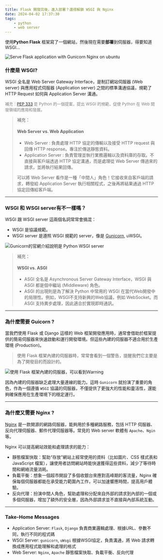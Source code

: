 ```yaml
---
title: Flask 開發完後，進入部署？還得解鎖 WSGI 與 Nginx
date: 2024-04-02 17:37:30
tags: 
    - python
    - web server
---
```


使用**Python Flask** 框架寫了一個網站，然後現在需要**部署**到伺服器，得要知道WSGI...

<!-- more -->

![Serve Flask application with Gunicorn Nginx on ubuntu](https://i.imgur.com/jKI0eSF.png)

### 什麼是 WSGI?

WSGI 全名是 Web Server Gateway Interface，是制訂網站伺服器 (Web server) 與應用程式伺服器 (Application server) 之間的標準溝通協議，規範了 HTTP Request 如何與 Application Server 溝通。

<font size=2.5px color=#808080> 補充：[PEP 333](https://peps.python.org/pep-0333/) 是 Python 的一個提案，提出 WSGI 的規範，促使 Python 在 Web 開發領域的應用和發展。</font>

> 補充：
>
> #### Web Server vs. Web Application
>
> - Web Server : 負責處理 HTTP 協定的傳輸以及接受 HTTP request 與回傳 HTTP response。專注於傳送靜態資料。
> - Application Server : 負責管理並執行業務邏輯以及資料庫的存取。不直接與客戶端透過 HTTP 協定溝通，而是處理從 Web Server 傳過來的請求，並將執行結果回傳。
>
> 可以將 Web Server 看作是一種「中間人」角色！它接收來自客戶端的請求，轉發給 Application Server 執行相關程式，之後再將結果通過 HTTP 協定回傳給客戶端。


<hr>

###  WSGI 和 WSGI server有不一樣嗎？

WSGI 跟 WSGI server 這兩個名詞常常會搞混：
- WSGI 是協議規範。
- WSGI server 是遵照 WSGI 規範的 server，像是 [Gunicorn](https://gunicorn.org/), uWSGI。

![Gunicorn的官網介紹說明是 Python WSGI server](https://r2.easyimg.io/bh8mgaun3/截圖_2024-04-02_下午6.36.23.png)

> 補充：
> ####  WSGI vs. ASGI 
> - ASGI 全名是 Asynchronous Server Gateway Interface，WSGI 與 ASGI 都是個中繼站 (Middleware) 角色。
> - ASGI 的出現則是為了解決 Python 中常用的 WSGI 在當代Web開發中的局限性。例如，WSGI不支持新興的Web協議，例如 WebSocket。而ASGI 支持異步處理，因此適合於實現即時通訊。

<hr>

### 為什麼需要 Guicorn ?

當我們使用 Flask 或 Django 這樣的 Web 框架開發應用時，通常會借助於框架提供的簡易伺服器來快速啟動和運行開發環境。但這些內建的伺服器不適合用於生產環境 (Production)。
> 使用 Flask 框架內建的伺服器時，常常會看到一個警告，提醒我們它主要是為了開發目的而設計的。

![使用 Flask 框架內建的伺服器，可以看到Ｗarning](https://r2.easyimg.io/fyrunws04/development_server.png)

因為內建的伺服器缺乏處理大量連線的能力。這時 `Gunicorn` 就扮演了重要的角色，作為一個遵循 `WSGI` 協議的伺服器，不僅提供了更強大的性能和靈活性，還能夠確保應用在生產環境下的穩定運行。
<hr>

###  為什麼又需要 Nginx ?

[Nginx](https://www.nginx.com/) 是一款開源的網路伺服器，能夠用於多種網路服務，包括 HTTP 伺服器、反向代理伺服器、郵件代理伺服器等。常見的 Web server 軟體有 `Apache`、`Ngin` 等。

Nginx 可以提高網站效能和處理請求的能力：

- 靜態檔案快取：幫助“存放”網站上經常使用的資料（比如圖片、CSS 樣式表和 JavaScript 檔案），讓使用者訪問網站時能快速獲得這些資料，減少了等待時間和網絡流量消耗。
- 負載平衡：想象一個超市開設了多個收銀台來應對高峰期的客流量，Nginx 確保每個伺服器都能在承受能力範圍內工作，可以加速響應時間，提高用戶體驗。
- 反向代理：扮演中間人角色，幫助處理和分配來自外部的請求到內部的一個或多個伺服器，增加了額外的安全層，因為外部請求並不直接與內部系統互動。

<hr>

### Take-Home Messages

- Application Server: `Flask`, `Django` 
負責商業邏輯處理、根據URL、參數不同，執行不同的程式碼
- WSGI Server: `gunicorn`, `uWsgi`
根據WSGI協定，負責溝通，將 Web 請求轉換成應用程式能理解和處理的格式
- Web Server: `Nginx`, `Apache`
靜態檔案快取、負載平衡、反向代理
